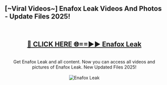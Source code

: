 <h2>[~Viral Videos~] Enafox Leak Videos And Photos - Update Files 2025!</h2>
<br>
<div align="center">
<h2><a href="https://top-ai-tools.click/QrbHav" rel="nofollow">🔴 CLICK HERE 🌐==►► Enafox Leak</a></h2>
<br>
Get Enafox Leak and all content. Now you can access all videos and pictures of Enafox Leak. New Updated Files 2025!
<br>
<br>
<a href="https://top-ai-tools.click/QrbHav" rel="nofollow" data-target="animated-image.originalLink"><img src="https://i.ibb.co.com/WyWwxjT/player-gif2.gif" alt="Enafox Leak" style="max-width: 100%; display: inline-block;" data-target="animated-image.originalImage"></a>
</div>
<br>